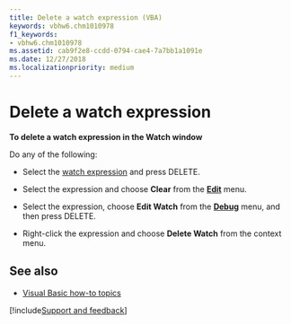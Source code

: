 ```yaml
---
title: Delete a watch expression (VBA)
keywords: vbhw6.chm1010978
f1_keywords:
- vbhw6.chm1010978
ms.assetid: cab9f2e8-ccdd-0794-cae4-7a7bb1a1091e
ms.date: 12/27/2018
ms.localizationpriority: medium
---
```



# Delete a watch expression

**To delete a watch expression in the Watch window**

Do any of the following:

- Select the [watch expression](../Glossary/vbe-glossary.md#watch-expression) and press DELETE.
    
- Select the expression and choose **Clear** from the **[Edit](../reference/user-interface-help/edit-menu.md)** menu.
    
- Select the expression, choose **Edit Watch** from the **[Debug](../reference/user-interface-help/debug-menu.md)** menu, and then press DELETE.
    
- Right-click the expression and choose **Delete Watch** from the context menu.
    

## See also

- [Visual Basic how-to topics](../reference/user-interface-help/visual-basic-how-to-topics.md)

[!include[Support and feedback](~/includes/feedback-boilerplate.md)]